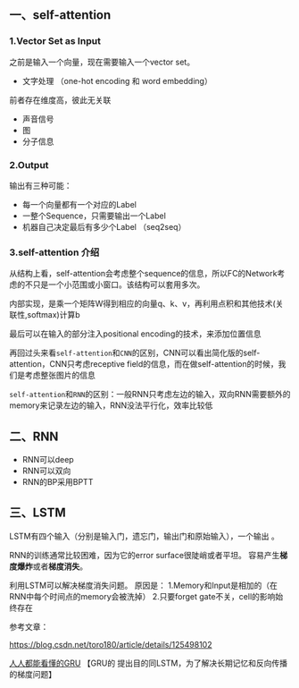 

## 一、self-attention

### 1.Vector Set as Input

之前是输入一个向量，现在需要输入一个vector set。

- 文字处理  （one-hot encoding  和 word embedding）

前者存在维度高，彼此无关联

- 声音信号
- 图
- 分子信息

### 2.Output

输出有三种可能：

- 每一个向量都有一个对应的Label
- 一整个Sequence，只需要输出一个Label
- 机器自己决定最后有多少个Label （seq2seq）

### 3.self-attention 介绍

从结构上看，self-attention会考虑整个sequence的信息，所以FC的Network考虑的不只是一个小范围或小窗口。该结构可以套用多次。

内部实现，是乘一个矩阵W得到相应的向量q、k、v，再利用点积和其他技术(关联性,softmax)计算b

最后可以在输入的部分注入positional encoding的技术，来添加位置信息



再回过头来看`self-attention`和`CNN`的区别，CNN可以看出简化版的self-attention，CNN只考虑receptive field的信息，而在做self-attention的时候，我们是考虑整张图片的信息

`self-attention`和`RNN`的区别：一般RNN只考虑左边的输入，双向RNN需要额外的memory来记录左边的输入，RNN没法平行化，效率比较低



## 二、RNN

- RNN可以deep
- RNN可以双向
- RNN的BP采用BPTT

## 三、LSTM

LSTM有四个输入（分别是输入门，遗忘门，输出门和原始输入），一个输出 。

RNN的训练通常比较困难，因为它的error surface很陡峭或者平坦。
容易产生**梯度爆炸**或者**梯度消失**。

利用LSTM可以解决梯度消失问题。
原因是：
1.Memory和Input是相加的（在RNN中每个时间点的memory会被洗掉）
2.只要forget gate不关，cell的影响始终存在

参考文章：

https://blog.csdn.net/toro180/article/details/125498102

[人人都能看懂的GRU](https://zhuanlan.zhihu.com/p/32481747) 【GRU的 提出目的同LSTM，为了解决长期记忆和反向传播的梯度问题】





